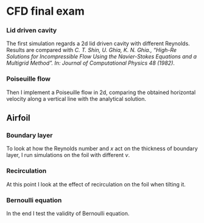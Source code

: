 # CFD final exam
### Lid driven cavity
The first simulation regards a 2d lid driven cavity with different Reynolds. Results are compared with _C. T. Shin, U. Ghia, K. N. Ghia., “High-Re Solutions for Incompressible Flow Using the Navier-Stokes
Equations and a Multigrid Method”. In: Journal of Computational Physics 48 (1982)_.
### Poiseuille flow
Then I implement a Poiseuille flow in 2d, comparing the obtained horizontal velocity along a vertical line with the analytical solution.
## Airfoil
### Boundary layer
To look at how the Reynolds number and $x$ act on the thickness of boundary layer, I run simulations on the foil with different $\nu$.
### Recirculation
At this point I look at the effect of recirculation on the foil when tilting it.
### Bernoulli equation
In the end I test the validity of Bernoulli equation.
